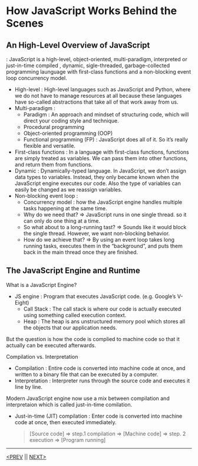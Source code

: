# How JavaScript Works Behind the Scenes

## An High-Level Overview of JavaScript

: JavaScript is a high-level, object-oriented, multi-paradigm, interpreted or just-in-time compiled , dynamic, sigle-threaded, garbage-collected programming launguage with first-class functions and a non-blocking event loop concurrency model.

-   High-level : High-level languages such as JavaScript and Python, where we do not have to manage resources at all because these languages have so-called abstractions that take all of that work away from us.
-   Multi-paradigm :
    -   Paradigm : An approach and mindset of structuring code, which will direct your coding style and technique.
    -   Procedural programming
    -   Object-oriented programming (OOP)
    -   Functional programming (FP)
        : JavaScript does all of it. So it’s really flexible and versatile.
-   First-class functions : In a language with first-class functions, functions are simply treated as variables. We can pass them into other functions, and return them from functions.
-   Dynamic : Dynamically-typed language. In JavaScript, we don’t assign data types to variables. Instead, they only became known when the JavaScript engine executes our code. Also the type of variables can easily be changed as we reassign variables.
-   Non-blocking event loop :
    -   Concurrency model : how the JavaScript engine handles multiple tasks happening at the same time.
    -   Why do we need that? ⇒ JavaScript runs in one single thread. so it can only do one thing at a time.
    -   So what about to a long-running tast? ⇒ Sounds like it would block the single thread. However, we want non-blocking behavior.
    -   How do we achieve that? ⇒ By using an event loop takes long running tasks, executes them in the “background”, and puts them back in the main thread once they are finished.

## The JavaScript Engine and Runtime

What is a JavaScript Engine?

-   JS engine : Program that executes JavaScript code. (e.g. Google’s V-Eight)
    -   Call Stack : The call stack is where our code is actually executed using something called execution context.
    -   Heap : The heap is ans unstructured memory pool which stores all the objects that our application needs.

But the question is how the code is complied to machine code so that it actually can be executed afterwards.

Compilation vs. Interpretation

-   Compilation : Entire code is converted into machine code at once, and written to a binary file that can be executed by a computer.
-   Interpretation : Interpreter runs through the source code and executes it line by line.

Modern JavaScript engine now use a mix between compilation and interpretaion which is called just-in-time comilation.

-   Just-in-time (JIT) compilation : Enter code is converted into machine code at once, then executed immediately.
    > [Source code] ⇒ step.1 compilation ⇒ [Machine code] ⇒ step. 2 execution ⇒ [Program running]

---

[<PREV](./cjs220915.md) || [NEXT>](./cjs220916.md)
